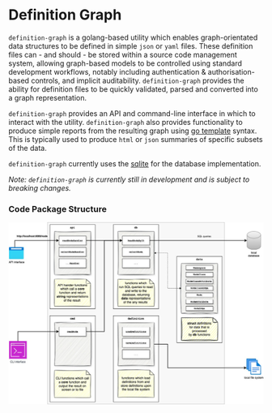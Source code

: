 # Definition Graph

`definition-graph` is a golang-based utility which enables graph-orientated data structures to be defined in simple `json` or `yaml` files. These definition files can - and should - be stored within a source code management system, allowing graph-based models to be controlled using standard development workflows, notably including authentication & authorisation-based controls, and implicit auditability. `definition-graph` provides the ability for definition files to be quickly validated, parsed and converted into a graph representation.

`definition-graph` provides an API and command-line interface in which to interact with the utility. `definition-graph` also provides functionality to produce simple reports from the resulting graph using [go template](https://pkg.go.dev/text/template) syntax. This is typically used to produce `html` or `json` summaries of specific subsets of the data.

`definition-graph` currently uses the [sqlite](https://www.sqlite.org) for the database implementation.

_Note: `definition-graph` is currently still in development and is subject to breaking changes._

### Code Package Structure
![Code Package Structure](doc/package.jpg)